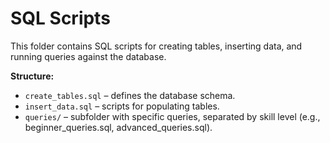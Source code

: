 # SQL Scripts

This folder contains SQL scripts for creating tables, inserting data, and running queries against the database.

**Structure:**
- `create_tables.sql` – defines the database schema.
- `insert_data.sql` – scripts for populating tables.
- `queries/` – subfolder with specific queries, separated by skill level (e.g., beginner_queries.sql, advanced_queries.sql).
